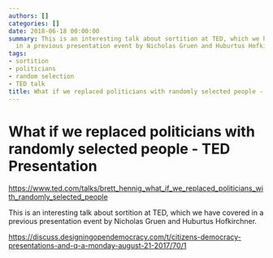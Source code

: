 ```yaml
---
authors: []
categories: []
date: 2018-06-18 00:00:00
summary: This is an interesting talk about sortition at TED, which we have covered
  in a previous presentation event by Nicholas Gruen and Huburtus Hofkirchner.
tags:
- sortition
- politicians
- random selection
- TED talk
title: What if we replaced politicians with randomly selected people - TED Presentation
---
```


# What if we replaced politicians with randomly selected people - TED Presentation

https://www.ted.com/talks/brett_hennig_what_if_we_replaced_politicians_with_randomly_selected_people

This is an interesting talk about sortition at TED, which we have covered in a previous presentation event by  Nicholas Gruen and Huburtus Hofkirchner.

https://discuss.designingopendemocracy.com/t/citizens-democracy-presentations-and-q-a-monday-august-21-2017/70/1

<!-- more -->